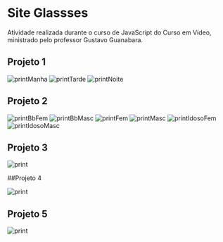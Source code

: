 # Site Glassses

Atividade realizada durante o curso de JavaScript do Curso em Vídeo, ministrado pelo professor Gustavo Guanabara.  

## Projeto 1

![printManha](https://user-images.githubusercontent.com/59126841/87046997-46003b00-c1d0-11ea-95e9-0dcb1a63a5cc.png)
![printTarde](https://user-images.githubusercontent.com/59126841/87047006-4993c200-c1d0-11ea-8511-b735b77f91cf.png)
![printNoite](https://user-images.githubusercontent.com/59126841/87047013-4bf61c00-c1d0-11ea-88dd-7faea6cc923a.png)

## Projeto 2

![printBbFem](https://user-images.githubusercontent.com/59126841/87047059-57e1de00-c1d0-11ea-8a29-5f5576701bd1.png)
![printBbMasc](https://user-images.githubusercontent.com/59126841/87047063-587a7480-c1d0-11ea-9f28-59567e984394.png)
![printFem](https://user-images.githubusercontent.com/59126841/87047070-5b756500-c1d0-11ea-8e94-15df42d46d32.png)
![printMasc](https://user-images.githubusercontent.com/59126841/87047078-5dd7bf00-c1d0-11ea-83e0-323b39f0409f.png)
![printIdosoFem](https://user-images.githubusercontent.com/59126841/87047095-616b4600-c1d0-11ea-881f-afccf11124f0.png)
![printIdosoMasc](https://user-images.githubusercontent.com/59126841/87047099-6203dc80-c1d0-11ea-8d98-32df2d227429.png)

## Projeto 3

![print](https://user-images.githubusercontent.com/59126841/87047110-692aea80-c1d0-11ea-8bea-25edaea6ee3b.png)

##Projeto 4

![print](https://user-images.githubusercontent.com/59126841/87047123-6d570800-c1d0-11ea-9814-c5cbfd0a2729.png)

## Projeto 5

![print](https://user-images.githubusercontent.com/59126841/87047127-70ea8f00-c1d0-11ea-9385-5a3aaf993b78.png)
